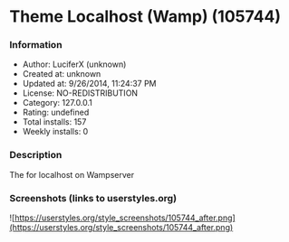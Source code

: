 # Theme Localhost (Wamp) (105744)

### Information
- Author: LuciferX (unknown)
- Created at: unknown
- Updated at: 9/26/2014, 11:24:37 PM
- License: NO-REDISTRIBUTION
- Category: 127.0.0.1
- Rating: undefined
- Total installs: 157
- Weekly installs: 0


### Description
The for localhost on Wampserver


### Screenshots (links to userstyles.org)
![https://userstyles.org/style_screenshots/105744_after.png](https://userstyles.org/style_screenshots/105744_after.png)


